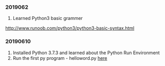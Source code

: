 ### 2019062
1. Learned Python3 basic grammer

http://www.runoob.com/python3/python3-basic-syntax.html

### 20190610

1. Installed Python 3.7.3 and learned about the Python Run Environment
2. Run the first py program - helloword.py [here](https://github.com/liuyangvic/liuyangvic.github.io/blob/master/study%20python/helloworld.py)
